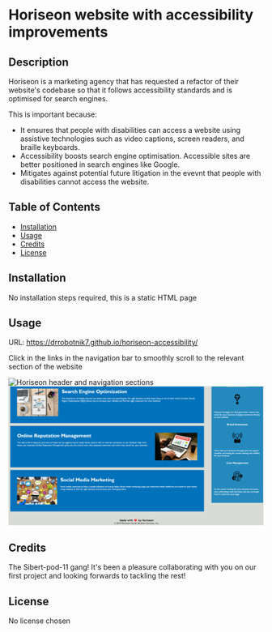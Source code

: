 # Horiseon website with accessibility improvements

## Description

Horiseon is a marketing agency that has requested a refactor of their website's codebase so that it follows accessibility standards and is optimised for search engines.

This is important because:

- It ensures that people with disabilities can access a website using assistive technologies such as video captions, screen readers, and braille keyboards. 
- Accessibility boosts search engine optimisation. Accessible sites are better positioned in search engines like Google.
- Mitigates against potential future litigation in the evevnt that people with disabilities cannot access the website.

## Table of Contents

- [Installation](#installation)
- [Usage](#usage)
- [Credits](#credits)
- [License](#license)

## Installation

No installation steps required, this is a static HTML page

## Usage

URL: https://drrobotnik7.github.io/horiseon-accessibility/

Click in the links in the navigation bar to smoothly scroll to the relevant section of the website

![Horiseon header and navigation sections](assets/images/horiseon-screenshot-1.png)
![Horiseon content and benefits sections](assets/images/horiseon-screenshot-2.png)

## Credits

The Sibert-pod-11 gang! It's been a pleasure collaborating with you on our first project and looking forwards to tackling the rest!

## License

No license chosen